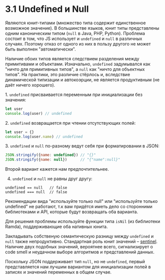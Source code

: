 # 3.1 Undefined и Null

Являются юнит-типами (множество типа содержит единственное возможное значение). В большинстве языков,
юнит типы представлены одним каноническим типом (`null` в Java, PHP, Python). Проблема состоит в том,
 что JS использует и `undefined` и `null` в различных случаях. Поэтому отказ от одного из них в пользу
другого не может быть выполнен "автоматически".

Наличие обоих типов является следствием разделения между примитивами и объектами. Изначально, `undefined` задумывался
как "ничто для примитивных типов", а `null` как "ничто для объектных типов". На практики, это различие стёрлось и, вследствие
динамической типизации и автокоэрции, не является продуктивным (не даёт ничего хорошего).

1\. `undefined` присваивается переменным при инициализации без значения:

```js
let user
console.log(user) // undefined
```

2\. `undefined` возвращается при чтении отсутствующих полей:

```js
let user = {}
console.log(user.name) // undefined
```

3\. `undefined` и `null` по-разному ведут себя при форматировании в JSON:

```js
JSON.stringify({name: undefined}) // "{}"
JSON.stringify({name: null})      // "{"name":null}"
```

Второй вариант кажется нам предпочтительнее.

4. `undefined` и `null` не равны друг другу:

```
undefined == null   // false
undefined === null  // false
```

Рекомендации вида "используйте только null" или "используйте только undefined" не работают, т.к
вам придётся иметь дело со сторонними библиотеками и API, которые будут возвращать оба варианта.

Для решения проблемы используйте функции типа `isNil` (из библиотеки Ramda), поддерживающие оба нативных юнита.

Закладывать собственую семантическую разницу между `undefined` и `null` также непродуктивно.
Стандартная роль юнит значений – [sentinel](https://en.wikipedia.org/wiki/Sentinel_value).
Наличие двух подобных значений, вероятнее всего, сигнализирует о code smell и неудачном выборе алгоритмов
и представлений данных.

Поскольку JSON поддерживает тип `null`, но не `undefined`, первый представляется
нам лучшим вариантом для инициализации полей в записях и значений переменных в общем случае.
